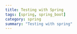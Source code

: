 ```yaml
---
title: Testing with Spring
tags: [spring, spring_boot]
category: spring
summary: "Testing with spring"
---
```

